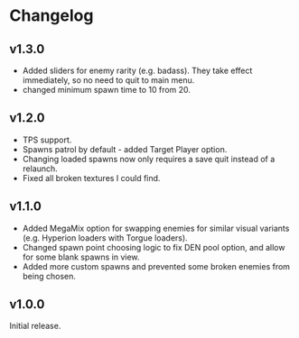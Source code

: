 # Changelog

## v1.3.0
+ Added sliders for enemy rarity (e.g. badass). They take effect immediately, so no need to quit to main menu.
+ changed minimum spawn time to 10 from 20.

## v1.2.0
+ TPS support.
+ Spawns patrol by default - added Target Player option.
+ Changing loaded spawns now only requires a save quit instead of a relaunch.
+ Fixed all broken textures I could find.

## v1.1.0
+ Added MegaMix option for swapping enemies for similar visual variants (e.g. Hyperion loaders with Torgue loaders).
+ Changed spawn point choosing logic to fix DEN pool option, and allow for some blank spawns in view.
+ Added more custom spawns and prevented some broken enemies from being chosen.

## v1.0.0
Initial release.
